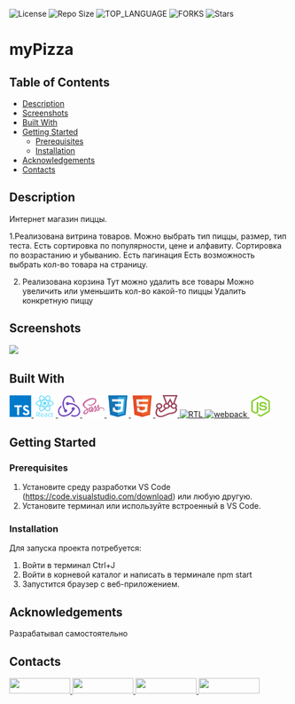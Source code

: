 ![License](https://img.shields.io/github/license/Novikov-Pavel/myPizza.svg?style=for-the-badge) ![Repo Size](https://img.shields.io/github/languages/code-size/Novikov-Pavel/myPizza.svg?style=for-the-badge) ![TOP_LANGUAGE](https://img.shields.io/github/languages/top/Novikov-Pavel/myPizza.svg?style=for-the-badge) ![FORKS](https://img.shields.io/github/forks/Novikov-Pavel/myPizza.svg?style=for-the-badge&social) ![Stars](https://img.shields.io/github/stars/Novikov-Pavel/myPizza.svg?style=for-the-badge)
    
# myPizza

## Table of Contents

- [Description](#description)
- [Screenshots](#screenshots)
- [Built With](#built-with)
- [Getting Started](#getting-started)
  - [Prerequisites](#prerequisites)
  - [Installation](#installation)
- [Acknowledgements](#acknowledgements)
- [Contacts](#contacts)

## Description

Интернет магазин пиццы.

1.Реализована витрина товаров.
Можно выбрать тип пиццы, размер, тип теста.
Есть сортировка по популярности, цене и алфавиту.
Сортировка по возрастанию и убыванию.
Есть пагинация
Есть возможность выбрать кол-во товара на страницу. 

2. Реализована корзина
Тут можно удалить все товары
Можно увеличить или уменьшить кол-во какой-то пиццы
Удалить конкретную пиццу

## Screenshots

<img src="https://media.licdn.com/dms/image/D4D2DAQHYlhMZG9KEeg/profile-treasury-image-shrink_800_800/0/1690368919982?e=1691589600&v=beta&t=gDxkVCfOWTYCJBf3WiVAwhQfDsYf8M7Zq4nbN4dausk" />

## Built With

<a href="https://www.typescriptlang.org/">
  <img src="https://raw.githubusercontent.com/devicons/devicon/master/icons/typescript/typescript-original.svg" height="40px" width="40px" alt="Typescript" />
</a>
<a href="https://reactjs.org/">
  <img src="https://raw.githubusercontent.com/devicons/devicon/master/icons/react/react-original-wordmark.svg" height="40px" width="40px" alt="ReactJS" />
</a>
<a href="https://redux.js.org/">
  <img src="https://raw.githubusercontent.com/devicons/devicon/master/icons/redux/redux-original.svg" height="40px" width="40px" alt="Redux" />
</a>
<a href="https://sass-lang.com/">
  <img src="https://raw.githubusercontent.com/devicons/devicon/master/icons/sass/sass-original.svg" height="40px" width="40px" alt="SASS" />
</a>
<a href="https://developer.mozilla.org/en-US/docs/Web/CSS">
  <img src="https://raw.githubusercontent.com/devicons/devicon/master/icons/css3/css3-original.svg" height="40px" width="40px" alt="CSS" />
</a>
<a href="https://developer.mozilla.org/en-US/docs/Web/HTML">
  <img src="https://raw.githubusercontent.com/devicons/devicon/master/icons/html5/html5-original.svg" height="40px" width="40px" alt="HTML" />
</a>
<a href="https://jestjs.io/">
  <img src="https://raw.githubusercontent.com/devicons/devicon/master/icons/jest/jest-plain.svg" height="40px" width="40px" alt="JestJS" />
</a>
<a href="https://testing-library.com/">
  <img src="https://testing-library.com/img/octopus-64x64.png" height="40px" width="40px" alt="RTL"/>
</a>
<a href="https://webpack.js.org/">
  <img src="https://logojinni.com/image/logos/webpack-icon.svg" height="40px" width="40px" alt="webpack" />
</a>
<a href="https://nodejs.org/en/">
  <img src="https://raw.githubusercontent.com/devicons/devicon/master/icons/nodejs/nodejs-original.svg" height="40px" width="40px" alt="nodeJS" />
</a>


## Getting Started

### Prerequisites

1. Установите среду разработки VS Code (https://code.visualstudio.com/download) или любую другую.
2. Установите терминал или используйте встроенный в VS Code. 

### Installation

Для запуска проекта потребуется:
1. Войти в терминал Ctrl+J
2. Войти в корневой каталог и написать в терминале npm start
3. Запустится браузер с веб-приложением.

## Acknowledgements

Разрабатывал самостоятельно

## Contacts

<a href="https://t.me/react_jobfrontend/">
  <img src="https://img.shields.io/badge/telegram-26A5E4.svg?&style=for-the-badge&logo=telegram&logoColor=white" height=28 width=110 />
</a> 
<a href="https://wa.me/79778129630/">
  <img src="https://img.shields.io/badge/whatsapp-25D366.svg?&style=for-the-badge&logo=whatsapp&logoColor=white" height=28 width=110 />
</a>
<a href="https://www.linkedin.com/in/Novikoff-Pavel">
  <img src="https://img.shields.io/badge/linkedin-0A66C2.svg?&style=for-the-badge&logo=linkedin&logoColor=white" height=28 width=110/>
</a>
<a href="mailto:react@jobfrontend.ru">
  <img alt="" src="https://static.tildacdn.com/tild3334-3665-4263-b964-373834323762/yan.png" height=28 width=110/>
</a> 
